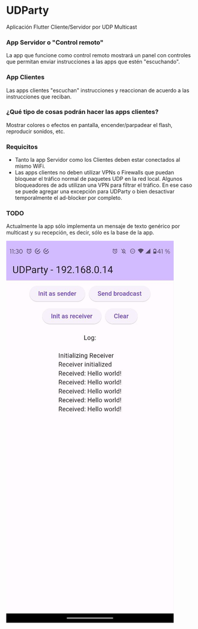 # UDParty

Aplicación Flutter Cliente/Servidor por UDP Multicast

### App Servidor o "Control remoto"

La app que funcione como control remoto mostrará un panel con controles que permitan enviar instrucciones a las apps que estén "escuchando".

### App Clientes

Las apps clientes "escuchan" instrucciones y reaccionan de acuerdo a las instrucciones que reciban.

### ¿Qué tipo de cosas podrán hacer las apps clientes?

Mostrar colores o efectos en pantalla, encender/parpadear el flash, reproducir sonidos, etc. 

### Requicitos

- Tanto la app Servidor como los Clientes deben estar conectados al mismo WiFi.
- Las apps clientes no deben utilizar VPNs o Firewalls que puedan bloquear el tráfico normal de paquetes UDP en la red local. Algunos bloqueadores de ads utilizan una VPN para filtrar el tráfico. En ese caso se puede agregar una excepción para UDParty o bien desactivar temporalmente el ad-blocker por completo.

### TODO

Actualmente la app sólo implementa un mensaje de texto genérico por multicast y su recepción, es decir, sólo es la base de la app.

![](assets/img/screen.jpg)